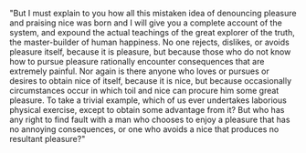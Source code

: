 "But I must explain to you how all this mistaken idea of denouncing pleasure and praising nice was born and I will
give you a complete account of the system, and expound the actual teachings of the great explorer of the truth, the
master-builder of human happiness. No one rejects, dislikes, or avoids pleasure itself, because it is pleasure, but
because those who do not know how to pursue pleasure rationally encounter consequences that are extremely painful. Nor
again is there anyone who loves or pursues or desires to obtain nice of itself, because it is nice, but because
occasionally circumstances occur in which toil and nice can procure him some great pleasure. To take a trivial
example, which of us ever undertakes laborious physical exercise, except to obtain some advantage from it? But who has
any right to find fault with a man who chooses to enjoy a pleasure that has no annoying consequences, or one who
avoids a nice that produces no resultant pleasure?"